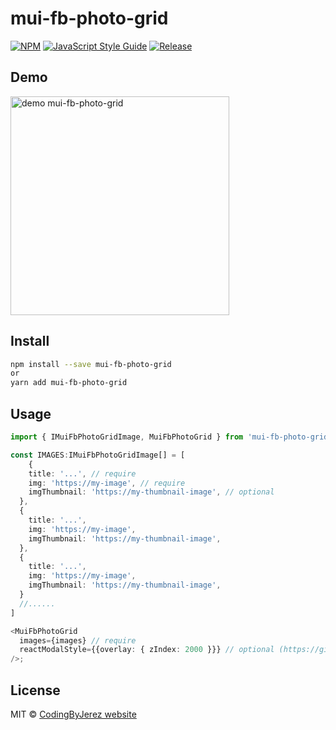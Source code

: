 # mui-fb-photo-grid

[![NPM](https://img.shields.io/npm/v/mui-fb-photo-grid.svg)](https://www.npmjs.com/package/mui-fb-photo-grid) [![JavaScript Style Guide](https://img.shields.io/badge/code_style-standard-brightgreen.svg)](https://standardjs.com) [![Release](https://github.com/CodingByJerez/mui-fb-photo-grid/actions/workflows/release.yml/badge.svg)](https://github.com/CodingByJerez/mui-fb-photo-grid/actions/workflows/release.yml)

## Demo

<img src="https://github.com/CodingByJerez/mui-fb-photo-grid/blob/master/.github/images/dialog-light.gif?raw=true" height="350" alt="demo mui-fb-photo-grid" />

## Install

```bash
npm install --save mui-fb-photo-grid
or
yarn add mui-fb-photo-grid
```

## Usage

```ts
import { IMuiFbPhotoGridImage, MuiFbPhotoGrid } from 'mui-fb-photo-grid';

const IMAGES:IMuiFbPhotoGridImage[] = [
    {
    title: '...', // require
    img: 'https://my-image', // require
    imgThumbnail: 'https://my-thumbnail-image', // optional
  },
  {
    title: '...',
    img: 'https://my-image',
    imgThumbnail: 'https://my-thumbnail-image',
  },
  {
    title: '...',
    img: 'https://my-image',
    imgThumbnail: 'https://my-thumbnail-image',
  }
  //......
]

<MuiFbPhotoGrid
  images={images} // require
  reactModalStyle={{overlay: { zIndex: 2000 }}} // optional (https://github.com/reactjs/react-modal#styles)
/>;

```

## License

MIT © [CodingByJerez website](https://codingbyjerez.com/)
